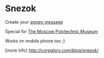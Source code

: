 # Snezok

Create your [snowy message](//jonyrock.github.io/snezok/)

Special for [The Moscow Polytechnic Museum](https://polymus.ru/eng/)

Works on mobile phone too ;)

[more info] http://corpglory.com/blog/snezok/

